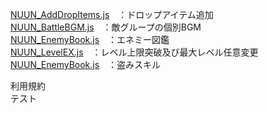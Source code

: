 <a href="NUUN_AddDropItems.js">NUUN_AddDropItems.js</a>　：ドロップアイテム追加<br>
<a href="NUUN_BattleBGM.js">NUUN_BattleBGM.js</a>　：敵グループの個別BGM<br>
<a href="NUUN_EnemyBook.js">NUUN_EnemyBook.js</a>　：エネミー図鑑<br>
<a href="NUUN_LevelEX.js">NUUN_LevelEX.js</a>　：レベル上限突破及び最大レベル任意変更<br>
<a href="NUUN_EnemyBook.js">NUUN_EnemyBook.js</a>　：盗みスキル<br>


利用規約<br>
テスト
